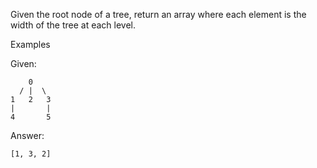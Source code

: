 Given the root node of a tree, return
an array where each element is the width
of the tree at each level.


Examples

Given:
```
    0
  / |  \
1   2   3
|       |
4       5
```

Answer: 
```
[1, 3, 2]
```
